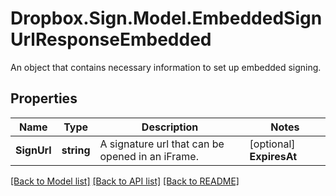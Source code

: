 # Dropbox.Sign.Model.EmbeddedSignUrlResponseEmbedded
An object that contains necessary information to set up embedded signing.

## Properties

Name | Type | Description | Notes
------------ | ------------- | ------------- | -------------
**SignUrl** | **string** |  A signature url that can be opened in an iFrame.  | [optional] **ExpiresAt** | **int** |  The specific time that the the `sign_url` link expires, in epoch.  | [optional] 

[[Back to Model list]](../README.md#documentation-for-models) [[Back to API list]](../README.md#documentation-for-api-endpoints) [[Back to README]](../README.md)

